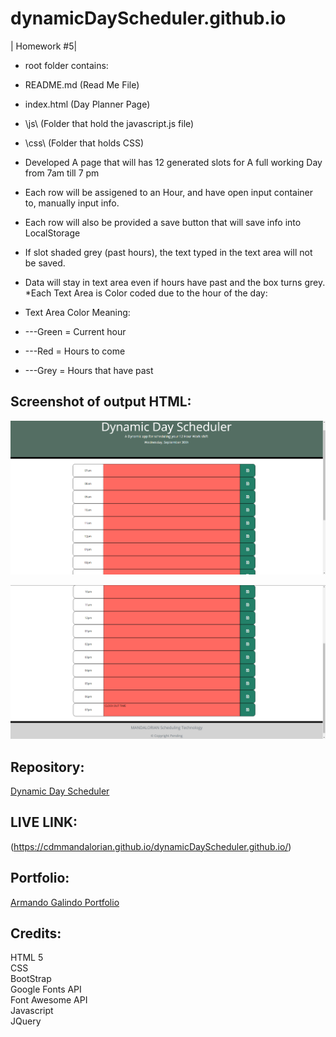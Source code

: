# dynamicDayScheduler.github.io
| Homework #5|

* root folder contains:

* README.md      (Read Me File)
* index.html     (Day Planner Page)
* \js\        (Folder that hold the javascript.js file)
* \css\       (Folder that holds CSS)

* Developed A page that will has 12 generated slots for A full working Day from 7am till 7 pm
* Each row will be assigened to an Hour, and have open input container to, manually input info.
* Each row will also be provided a save button that will save info into LocalStorage
* If slot shaded grey (past hours), the text typed in the text area will not be saved.
* Data will stay in text area even if hours have past and the box turns grey.
*Each Text Area is Color coded due to the hour of the day:

* Text Area Color Meaning:
* ---Green = Current hour
* ---Red = Hours to come
* ---Grey = Hours that have past

## Screenshot of output HTML:  
![image](/assets/img/dynamic-day-scheduler-sc.png)


![image](/assets/img/dynamic-day-scheduler-sc(1).png)


## Repository:  
[Dynamic Day Scheduler](https://github.com/CdmMandalorian/dynamicDayScheduler.github.io)  

## LIVE LINK:
(https://cdmmandalorian.github.io/dynamicDayScheduler.github.io/)

  
## Portfolio:  
[Armando Galindo Portfolio](https://cdmmandalorian.github.io/AEGcodesPortfolio/)
  
## Credits: 
HTML 5     
CSS     
BootStrap    
Google Fonts API    
Font Awesome API    
Javascript    
JQuery     
